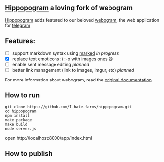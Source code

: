 ## [Hippopogram](http://i-hate-farms.github.io/hippopogram) a loving fork of webogram

[Hippopogram](http://i-hate-farms.github.io/hippopogram) adds featured to our beloved [webogram](https://github.com/zhukov/webogram), the web application for [telegram](telegram.org)

## Features: 
  - [ ] support markdown syntax using [marked](https://github.com/chjj/marked) *in progress*
  - [x] replace text emoticons :) :-o with images ones :smile: 
  - [ ] enable sent message editing *planned*
  - [ ] better link management (link to images, imgur, etc) *planned*

For more information about webogram, read the [original documentation](README-ori.md)

## How to run 

``` 
git clone https://github.com/I-hate-farms/hippopogram.git
cd hippopogram
npm install 
make package
make build
node server.js

```

open http://localhost:8000/app/index.html

## How to publish 